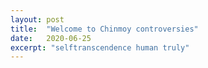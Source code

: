 ```yaml
---
layout: post
title:  "Welcome to Chinmoy controversies"
date:   2020-06-25
excerpt: "selftranscendence human truly"
---
```

